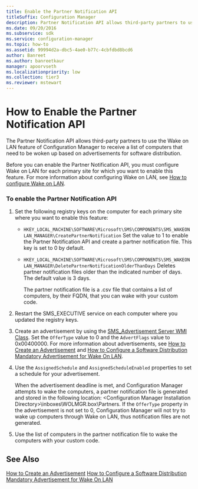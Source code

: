 ```yaml
---
title: Enable the Partner Notification API
titleSuffix: Configuration Manager
description: Partner Notification API allows third-party partners to use the Wake on LAN feature to receive a list of computers that need to be awoken based on advertisements for software distribution.
ms.date: 09/20/2016
ms.subservice: sdk
ms.service: configuration-manager
ms.topic: how-to
ms.assetid: 99994d2a-dbc5-4ae0-b77c-4cbfdbd8bcd6
author: Banreet
ms.author: banreetkaur
manager: apoorvseth
ms.localizationpriority: low
ms.collection: tier3
ms.reviewer: mstewart
---
```

# How to Enable the Partner Notification API
The Partner Notification API allows third-party partners to use the Wake on LAN feature of Configuration Manager to receive a list of computers that need to be woken up based on advertisements for software distribution.

 Before you can enable the Partner Notification API, you must configure Wake on LAN for each primary site for which you want to enable this feature.  For more information about configuring Wake on LAN, see [How to configure Wake on LAN](../../../../core/clients/deploy/configure-wake-on-lan.md).

### To enable the Partner Notification API

1.  Set the following registry keys on the computer for each primary site where you want to enable this feature:

    -   `HKEY_LOCAL_MACHINE\SOFTWARE\Microsoft\SMS\COMPONENTS\SMS_WAKEONLAN_MANAGER\CreatePartnerNotification` Set the value to 1 to enable the Partner Notification API and create a partner notification file. This key is set to 0 by default.

    -   `HKEY_LOCAL_MACHINE\SOFTWARE\Microsoft\SMS\COMPONENTS\SMS_WAKEONLAN_MANAGER\DeletePartnerNotificationOlderThanDays` Deletes partner notification files older than the indicated number of days. The default value is 3 days.

         The partner notification file is a .csv file that contains a list of computers, by their FQDN, that you can wake with your custom code.

2.  Restart the SMS_EXECUTIVE service on each computer where you updated the registry keys.

3.  Create an advertisement  by using the [SMS_Advertisement Server WMI Class](../../../../develop/reference/core/servers/configure/sms_advertisement-server-wmi-class.md). Set the `OfferType` value to 0 and the `AdvertFlags` value to 0x00400000. For more information about advertisements, see [How to Create an Advertisement](how-to-create-an-advertisement.md) and [How to Configure a Software Distribution Mandatory Advertisement for Wake On LAN](how-to-configure-a-mandatory-advertisement-for-wake-on-lan.md).

4.  Use the `AssignedSchedule` and `AssignedScheduleEnabled` properties to set a schedule for your advertisement.

     When the advertisement deadline is met, and Configuration Manager attempts to wake the computers, a partner notification file is generated and stored in the following location: \<Configuration Manager Installation Directory>\inboxes\WOLMGR.box\Partners.  If the `OfferType` property in the advertisement is not set to 0, Configuration Manager will not try to wake up computers through Wake on LAN, thus notification files are not generated.

5.  Use the list of computers in the partner notification file to wake the computers with your custom code.

## See Also
 [How to Create an Advertisement](how-to-create-an-advertisement.md)
 [How to Configure a Software Distribution Mandatory Advertisement for Wake On LAN](how-to-configure-a-mandatory-advertisement-for-wake-on-lan.md)
